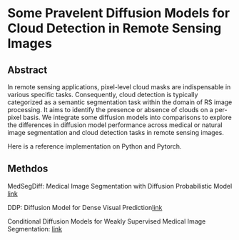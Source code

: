 # Some Pravelent Diffusion Models for Cloud Detection in Remote Sensing Images


## Abstract
In remote sensing applications, pixel-level cloud masks are indispensable in various specific tasks. Consequently, cloud detection is typically categorized as a semantic segmentation task within the domain of RS image
processing. It aims to identify the presence or absence of clouds on a per-pixel basis. We integrate some diffusion models into comparisons to explore the differences in diffusion model performance across medical or
natural image segmentation and cloud detection tasks in remote sensing images. 

Here is a reference implementation on Python and Pytorch.


## Methdos
MedSegDiff: Medical Image Segmentation with Diffusion Probabilistic Model [link](URL "https://github.com/KidsWithTokens/MedSegDiff")

DDP: Diffusion Model for Dense Visual Prediction[link](URL "https://github.com/KidsWithTokens/MedSegDiff")

Conditional Diffusion Models for Weakly Supervised Medical Image Segmentation: [link](URL "https://github.com/xhu248/cond ddpm wsss")








